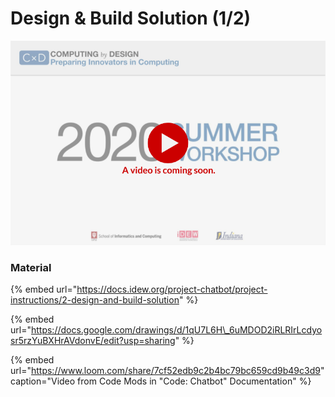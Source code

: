 # Design & Build Solution \(1/2\)

![](../../.gitbook/assets/vidcoming-welcome.png)

### Material

{% embed url="https://docs.idew.org/project-chatbot/project-instructions/2-design-and-build-solution" %}

{% embed url="https://docs.google.com/drawings/d/1qU7L6H\_6uMDOD2iRLRIrLcdyosr5rzYuBXHrAVdonvE/edit?usp=sharing" %}

{% embed url="https://www.loom.com/share/7cf52edb9c2b4bc79bc659cd9b49c3d9" caption="Video from Code Mods in \"Code: Chatbot\" Documentation" %}



